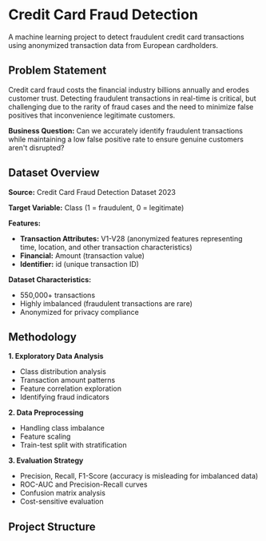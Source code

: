 # Credit Card Fraud Detection

A machine learning project to detect fraudulent credit card transactions using anonymized transaction data from European cardholders.

## Problem Statement

Credit card fraud costs the financial industry billions annually and erodes customer trust. Detecting fraudulent transactions in real-time is critical, but challenging due to the rarity of fraud cases and the need to minimize false positives that inconvenience legitimate customers.

**Business Question:** Can we accurately identify fraudulent transactions while maintaining a low false positive rate to ensure genuine customers aren't disrupted?

## Dataset Overview

**Source:** Credit Card Fraud Detection Dataset 2023

**Target Variable:** Class (1 = fraudulent, 0 = legitimate)

**Features:**
- **Transaction Attributes:** V1-V28 (anonymized features representing time, location, and other transaction characteristics)
- **Financial:** Amount (transaction value)
- **Identifier:** id (unique transaction ID)

**Dataset Characteristics:**
- 550,000+ transactions
- Highly imbalanced (fraudulent transactions are rare)
- Anonymized for privacy compliance

## Methodology

**1. Exploratory Data Analysis**
- Class distribution analysis
- Transaction amount patterns
- Feature correlation exploration
- Identifying fraud indicators

**2. Data Preprocessing**
- Handling class imbalance
- Feature scaling
- Train-test split with stratification

**3. Evaluation Strategy**
- Precision, Recall, F1-Score (accuracy is misleading for imbalanced data)
- ROC-AUC and Precision-Recall curves
- Confusion matrix analysis
- Cost-sensitive evaluation

## Project Structure
